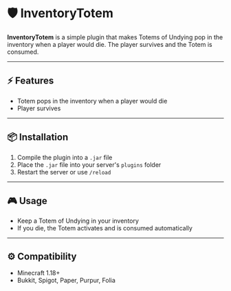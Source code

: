 # 🛡️ InventoryTotem

**InventoryTotem** is a simple plugin that makes Totems of Undying pop in the inventory when a player would die. The player survives and the Totem is consumed.  

---

## ⚡ Features

- Totem pops in the inventory when a player would die  
- Player survives  

---

## 📦 Installation

1. Compile the plugin into a `.jar` file  
2. Place the `.jar` file into your server's `plugins` folder  
3. Restart the server or use `/reload`  

---

## 🎮 Usage

- Keep a Totem of Undying in your inventory  
- If you die, the Totem activates and is consumed automatically  

---

## ⚙️ Compatibility

- Minecraft 1.18+  
- Bukkit, Spigot, Paper, Purpur, Folia
